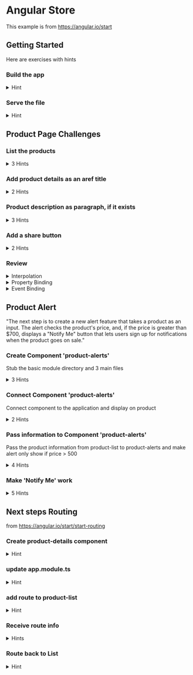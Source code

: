 # Angular Store

This example is from https://angular.io/start


## Getting Started
Here are exercises with hints

### Build the app
<details>
  <summary>Hint</summary>
  
  `npm install`
</details>


### Serve the file
<details>
  <summary>Hint</summary>
  
  `ng serve --open`
</details>


## Product Page Challenges

### List the products
<details>
  <summary>3 Hints</summary>
  
<details>
  <summary>Hint 1</summary>
  
  use `ngFor`
</details>

<details>
  <summary>Hint 2</summary>
  
  use `*ngFor="let product of products"`
</details>

<details>
  <summary>Hint 3</summary>

  ```
    <div *ngFor="let product of products">
        <h3>{{product.name}}</h3>
    </div>
  ```  
</details>

</details>

### Add product details as an aref title
<details>
  <summary>2 Hints</summary>

<details>
  <summary>Hint 1</summary>
  
  `<a [title]=...`
</details>

<details>
  <summary>Hint 2</summary>
  
  ```
    <a [title]="product.name + ' details'">
        {{ product.name }}
    </a>
  ```
</details>

</details>

### Product description as paragraph, if it exists
<details>
  <summary>3 Hints</summary>
  
<details>
  <summary>Hint 1</summary>
  
  `*ngIf`
</details>

<details>
  <summary>Hint 2</summary>
  
  `*ngIf='product.description`
</details>

<details>
  <summary>Hint 3</summary>
  
  ```
    <p *ngIf="product.description">
        Description: {{ product.description }}
    </p>

  ```
</details>

</details>


### Add a share button
<details>
  <summary>2 Hints</summary>
  
<details>
  <summary>Hint 1</summary>

  `(click)=`
</details>

<details>
  <summary>Hint 2</summary>
  
  ```
    <button (click)="share()">
        Share
    </button>
  ```
</details>

</details>


### Review
<details>
  <summary>Interpolation</summary>
  
  ```{{ }}```
</details>

<details>
  <summary>Property Binding</summary>
  
  ```[ ]```
</details>

<details>
  <summary>Event Binding</summary>
  
  ```( )```
</details>


## Product Alert
"The next step is to create a new alert feature that takes a product as an input. The alert checks the product's price, and, if the price is greater than $700, displays a "Notify Me" button that lets users sign up for notifications when the product goes on sale."


### Create Component 'product-alerts'
Stub the basic module directory and 3 main files

<details>
  <summary>3 Hints</summary>
  
<details>
  <summary>Hint 1</summary>

  `src/app/product-alerts/product-alerts.component.[css/html/ts]`
</details>

<details>
  <summary>Hint 2</summary>
  
  In the product-alerts.component.ts file remember to fill in
  
  - import
  - @Component (selector, templateUrl, styleUrls)
  - export class with implements
  - constructor and ngOnInit

</details>

<details>
  <summary>Hint 3</summary>
  
  ```
    import { Component, OnInit } from '@angular/core';

    @Component({
      selector: 'app-product-alerts',
      templateUrl: './product-alerts.component.html',
      styleUrls: ['./product-alerts.component.css']
    })

    export class ProductAlertsComponent implements OnInit {

        constructor() {}

        ngOnInit() {}

    }

  ```
</details>

</details>



### Connect Component 'product-alerts'
Connect component to the application and display on product

<details>
  <summary>2 Hints</summary>
  
<details>
  <summary>Hint 1</summary>

  Add component to app.module.ts
</details>

<details>
  <summary>Hint 2</summary>
  
  Add `<app-product-alerts></app-product-alerts>` to product-list.component.html
</details>

</details>


### Pass information to Component 'product-alerts'
Pass the product information from product-list to product-alerts and make alert only show if price > 500

<details>
  <summary>4 Hints</summary>
  
<details>
  <summary>Hint 1</summary>

  add `import { Input } from '@angular/core';` to product-alerts
</details>

<details>
  <summary>Hint 2</summary>
  
  Add `@Input() product;` to ProductAlertsComponent class
</details>

<details>
  <summary>Hint 3</summary>
  
  Update product-list `<app-product-alerts [product]="product"> </app-product-alerts>`
</details>

<details>
  <summary>Hint 4</summary>
  
  Update product-list html
  ```
    <p *ngIf="product.price > 500">
      <button>Notify Me</button>
    </p>
  ```
</details>

</details>


### Make 'Notify Me' work

<details>
  <summary>5 Hints</summary>
  
<details>
  <summary>Hint 1 - product-alerts.component.ts</summary>

  import output
  ```
    import { Component } from '@angular/core';
    import { Input } from '@angular/core';
    import { Output, EventEmitter } from '@angular/core';
  ```
</details>

<details>
  <summary>Hint 2 - product-alerts.component.ts</summary>
  
  add output
  ```
    export class ProductAlertsComponent {
      @Input() product;
      @Output() notify = new EventEmitter();
    }
  ```
</details>

<details>
  <summary>Hint 3 - product-alerts.component.html</summary>
  
  emit in html
  ```
    <p *ngIf="product.price > 500">
      <button (click)="notify.emit()">Notify Me</button>
    </p>
  ```
</details>

<details>
  <summary>Hint 4 - product-list.component.ts</summary>
  
  Add on notify to ProductListComponent
  ```
    onNotify() {
      window.alert('You will be notified when the product goes on sale');
    }
  ```
</details>
<details>
  <summary>Hint 5 - product-list.component.html</summary>
  
  Add binding to product-list.component.html
  ```
    <app-product-alerts
      [product]="product" 
      (notify)="onNotify()">
    </app-product-alerts>
  ```
</details>

</details>


## Next steps Routing
from https://angular.io/start/start-routing 

### Create product-details component

<details>
  <summary>Hint</summary>
  
  very much like creating product-alerts and wiring in app.module.ts
</details>

### update app.module.ts

<details>
  <summary>Hint</summary>
  
  in `app.module.ts`
  ```
      RouterModule.forRoot([
        { path: '', component: ProductListComponent },
        { path: 'products/:productId', component: ProductDetailsComponent },  // add this
      ])
  ```
</details>

### add route to product-list


<details>
  <summary>Hint</summary>
  
  in `app.module.ts`
  ```
    <h3><a [title]='product.description' [routerLink]="['/products', productId]">
        {{product.name}} 
    </a></h3>
  ```
</details>

### Receive route info

<details>
  <summary>Hints</summary>

<details>
  <summary>Hint 1</summary>

  in `app.module.ts`
  ```
    <h3><a [title]='product.description' [routerLink]="['/products', productId]">
        {{product.name}} 
    </a></h3>
  ```
</details>

<details>
  <summary>Hint 2</summary>

  ```
    import { ActivatedRoute } from '@angular/router';
  ```
</details>

<details>
  <summary>Hint 3</summary>

  ```
    constructor(
        private route: ActivatedRoute,
      ) { }
  ```
</details>
  
<details>
  <summary>Hint 4</summary>

  ```
    ngOnInit() {
      this.route.paramMap.subscribe(params => {
        this.product = products[+params.get('productId')];
      });
    }
  ```
</details>
</details>

### Route back to List

<details>
  <summary>Hint</summary>

  In product-details.component.html
  ```
    <button [routerLink]="['/']">Back</button>
  ```
</details>
